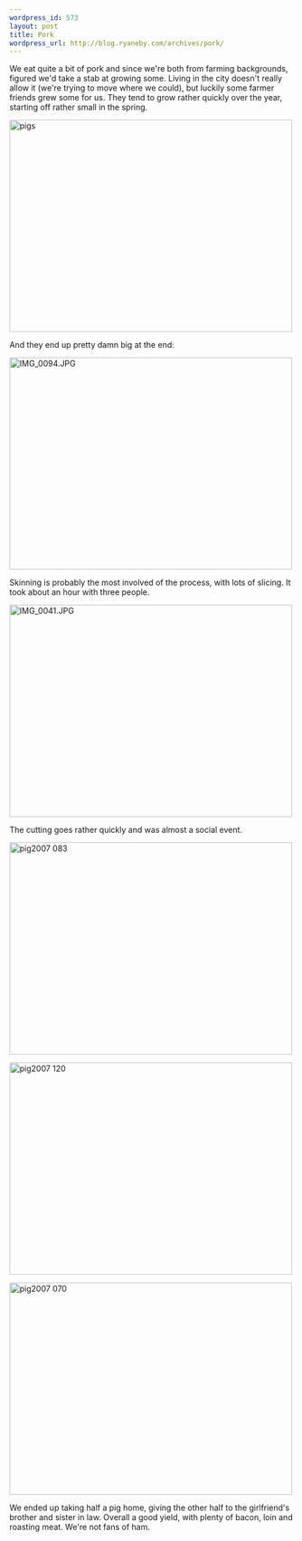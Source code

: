 ```yaml
--- 
wordpress_id: 573
layout: post
title: Pork
wordpress_url: http://blog.ryaneby.com/archives/pork/
---
```

We eat quite a bit of pork and since we're both from farming backgrounds, figured we'd take a stab at growing some. Living in the city doesn't really allow it (we're trying to move where we could), but luckily some farmer friends grew some for us. They tend to grow rather quickly over the year, starting off rather small in the spring.

<a href="http://www.flickr.com/photos/ebyryan/519892207/" title="pigs by ebyryan, on Flickr"><img src="http://farm1.static.flickr.com/201/519892207_b984623ce4.jpg" width="500" height="375" alt="pigs" /></a>

And they end up pretty damn big at the end:

<a href="http://www.flickr.com/photos/ebyryan/1972769453/" title="IMG_0094.JPG by ebyryan, on Flickr"><img src="http://farm3.static.flickr.com/2248/1972769453_e14d283007.jpg" width="500" height="375" alt="IMG_0094.JPG" /></a>

Skinning is probably the most involved of the process, with lots of slicing. It took about an hour with three people.

<a href="http://www.flickr.com/photos/ebyryan/1972788075/" title="IMG_0041.JPG by ebyryan, on Flickr"><img src="http://farm3.static.flickr.com/2368/1972788075_102d90083f.jpg" width="500" height="375" alt="IMG_0041.JPG" /></a>

The cutting goes rather quickly and was almost a social event.

<a href="http://www.flickr.com/photos/ebyryan/2044374338/" title="pig2007 083 by ebyryan, on Flickr"><img src="http://farm3.static.flickr.com/2040/2044374338_9d4aa7dd3a.jpg" width="500" height="375" alt="pig2007 083" /></a>

<a href="http://www.flickr.com/photos/ebyryan/2044389400/" title="pig2007 120 by ebyryan, on Flickr"><img src="http://farm3.static.flickr.com/2148/2044389400_4eca5c4080.jpg" width="500" height="375" alt="pig2007 120" /></a>

<a href="http://www.flickr.com/photos/ebyryan/2044356600/" title="pig2007 070 by ebyryan, on Flickr"><img src="http://farm3.static.flickr.com/2010/2044356600_3d74636bb7.jpg" width="500" height="375" alt="pig2007 070" /></a>

We ended up taking half a pig home, giving the other half to the girlfriend's brother and sister in law. Overall a good yield, with plenty of bacon, loin and roasting meat. We're not fans of ham.

